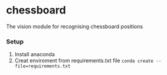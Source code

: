 # chessboard
The vision module for recognising chessboard positions

### Setup
1. Install anaconda
2. Creat enviroment from requirements.txt file
`conda create --file=requirements.txt`
